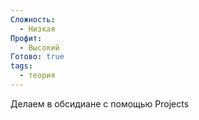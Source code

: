 ```yaml
---
Сложность:
  - Низкая
Профит:
  - Высокий
Готово: true
tags:
  - теория
---
```

Делаем в обсидиане с помощью Projects
